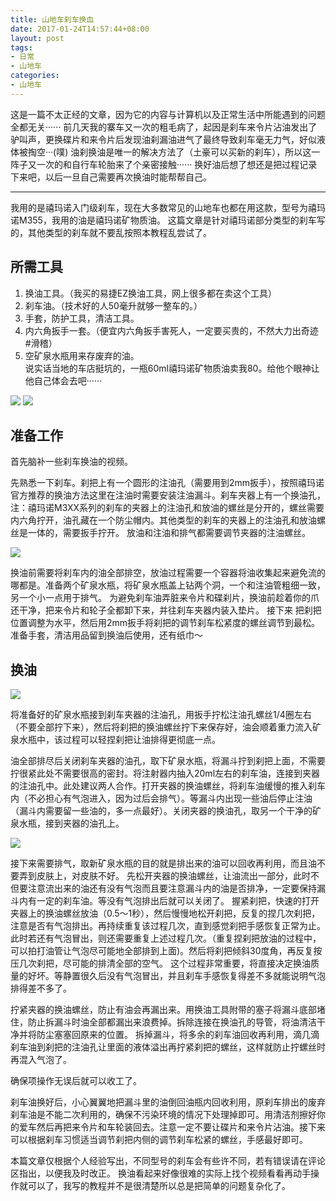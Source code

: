```yaml
---
title: 山地车刹车换血
date: 2017-01-24T14:57:44+08:00
layout: post
tags:
- 日常
- 山地车
categories:
- 山地车
---
```


这是一篇不太正经的文章，因为它的内容与计算机以及正常生活中所能遇到的问题全都无关······ 前几天我的寨车又一次的粗毛病了，起因是刹车来令片沾油发出了驴叫声，更换碟片和来令片后发现油刹漏油进气了最终导致刹车毫无力气，好似液体被掏空···(噗) 油刹换油是唯一的解决方法了（土豪可以买新的刹车），所以这一阵子又一次的和自行车轮胎来了个亲密接触······ 换好油后想了想还是把过程记录下来吧，以后一旦自己需要再次换油时能帮帮自己。

<!--more-->

----

我用的是禧玛诺入门级刹车，现在大多数常见的山地车也都在用这款，型号为禧玛诺M355，我用的油是禧玛诺矿物质油。 这篇文章是针对禧玛诺部分类型的刹车写的，其他类型的刹车就不要乱按照本教程乱尝试了。

## 所需工具

1. 换油工具。（我买的易捷EZ换油工具，网上很多都在卖这个工具）  
2. 刹车油。（技术好的人50毫升就够一整车的。）  
3. 手套，防护工具，清洁工具。  
4. 内六角扳手一套。（便宜内六角扳手害死人，一定要买贵的，不然大力出奇迹 #滑稽）  
5. 空矿泉水瓶用来存废弃的油。  
    说实话当地的车店挺坑的，一瓶60ml禧玛诺矿物质油卖我80。给他个眼神让他自己体会去吧······  

![](images/brake-bleed-kit.jpgbleed-tools.jpg)
![](images/brake-bleed-kit.jpgIMG_20170122_220057.jpg)

## 准备工作

首先脑补一些刹车换油的视频。

先熟悉一下刹车。刹把上有一个圆形的注油孔（需要用到2mm扳手），按照禧玛诺官方推荐的换油方法这里在注油时需要安装注油漏斗。刹车夹器上有一个换油孔， 注：禧玛诺M3XX系列的刹车的夹器上的注油孔和放油的螺丝是分开的，螺丝需要内六角拧开，油孔藏在一个防尘帽内。其他类型的刹车的夹器上的注油孔和放油螺丝是一体的，需要扳手拧开。 放油和注油和排气都需要调节夹器的注油螺丝。

![](images/brake-bleed-kit.jpgIMG_20170122_213246.jpg)

换油前需要将刹车内的油全部排空，放油过程需要一个容器将油收集起来避免流的哪都是。准备两个矿泉水瓶，将矿泉水瓶盖上钻两个洞，一个和注油管粗细一致，另一个小一点用于排气。 为避免刹车油弄脏来令片和碟刹片，换油前趁着你的爪还干净，把来令片和轮子全都卸下来，并往刹车夹器内装入垫片。 接下来 把刹把位置调整为水平，然后用2mm扳手将刹把的调节刹车松紧度的螺丝调节到最松。 准备手套，清洁用品留到换油后使用，还有纸巾～

## 换油

![](images/brake-bleed-kit.jpgIMG_20170122_215350.jpg)

将准备好的矿泉水瓶接到刹车夹器的注油孔，用扳手拧松注油孔螺丝1/4圈左右（不要全部拧下来），然后将刹把的换油螺丝拧下来保存好，油会顺着重力流入矿泉水瓶中，该过程可以轻捏刹把让油排得更彻底一点。

油全部排尽后关闭刹车夹器的油孔，取下矿泉水瓶，将漏斗拧到刹把上面，不需要拧很紧此处不需要很高的密封。将注射器内抽入20ml左右的刹车油，连接到夹器的注油孔中。此处建议两人合作。打开夹器的换油螺丝，将刹车油缓慢的推入刹车内（不必担心有气泡进入，因为过后会排气）。等漏斗内出现一些油后停止注油（漏斗内需要留一些油的，多一点最好）。关闭夹器的换油孔，取另一个干净的矿泉水瓶，接到夹器的油孔上。

![](images/brake-bleed-kit.jpgIMG_20170122_215641.jpg)

接下来需要排气，取新矿泉水瓶的目的就是排出来的油可以回收再利用，而且油不要弄到皮肤上，对皮肤不好。 先松开夹器的换油螺丝，让油流出一部分，此时不但要注意流出来的油还有没有气泡而且要注意漏斗内的油是否排净，一定要保持漏斗内有一定的刹车油。等没有气泡排出后就可以关闭了。 握紧刹把，快速的打开夹器上的换油螺丝放油（0.5～1秒），然后慢慢地松开刹把，反复的捏几次刹把，注意是否有气泡排出。再持续重复该过程几次，直到感觉刹把手感恢复正常为止。此时若还有气泡冒出，则还需要重复上述过程几次。（重复捏刹把放油的过程中，可以拍打油管让气泡尽可能地全部排到上面)。然后将刹把倾斜30度角，再反复按压几次刹把，尽可能的排清全部的空气。 这个过程非常重要，将直接决定换油质量的好坏。等静置很久后没有气泡冒出，并且刹车手感恢复得差不多就能说明气泡排得差不多了。

拧紧夹器的换油螺丝，防止有油会再漏出来。用换油工具附带的塞子将漏斗底部堵住，防止拆漏斗时油全部都漏出来浪费掉。拆除连接在换油孔的导管，将油清洁干净并将防尘塞塞回原来的位置。 拆掉漏斗，将多余的刹车油回收再利用，滴几滴刹车油到刹把的注油孔让里面的液体溢出再拧紧刹把的螺丝，这样就防止拧螺丝时再混入气泡了。

确保项操作无误后就可以收工了。

刹车油换好后，小心翼翼地把漏斗里的油倒回油瓶内回收利用，原刹车排出的废弃刹车油是不能二次利用的，确保不污染环境的情况下处理掉即可。用清洁剂擦好你的爱车然后再把来令片和车轮装回去。注意一定不要让碟片和来令片沾油。接下来可以根据刹车习惯适当调节刹把内侧的调节刹车松紧的螺丝，手感最好即可。

本篇文章仅根据个人经验写出，不同型号的刹车会有些许不同，若有错误请在评论区指出，以便我及时改正。
换油看起来好像很难的实际上找个视频看看再动手操作就可以了，我写的教程并不是很清楚所以总是把简单的问题复杂化了。
